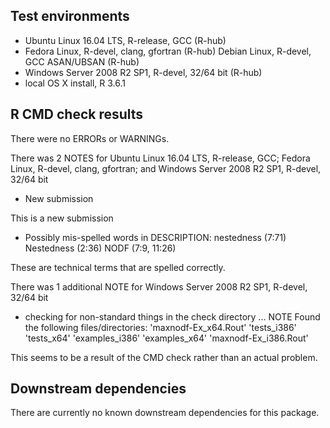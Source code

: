 ## Test environments
* Ubuntu Linux 16.04 LTS, R-release, GCC (R-hub)
* Fedora Linux, R-devel, clang, gfortran (R-hub)
Debian Linux, R-devel, GCC ASAN/UBSAN (R-hub)
* Windows Server 2008 R2 SP1, R-devel, 32/64 bit (R-hub)
* local OS X install, R 3.6.1

## R CMD check results
There were no ERRORs or WARNINGs.

There was 2 NOTES for Ubuntu Linux 16.04 LTS, R-release, GCC; Fedora Linux, R-devel, clang, gfortran; and Windows Server 2008 R2 SP1, R-devel, 32/64 bit
  
  * New submission
  
This is a new submission
  
  * Possibly mis-spelled words in DESCRIPTION:
  nestedness (7:71)
  Nestedness (2:36)
  NODF (7:9, 11:26)

These are technical terms that are spelled correctly.

There was 1 additional NOTE for Windows Server 2008 R2 SP1, R-devel, 32/64 bit

  * checking for non-standard things in the check directory ... NOTE
Found the following files/directories:
  'maxnodf-Ex_x64.Rout' 'tests_i386' 'tests_x64'
  'examples_i386' 'examples_x64' 'maxnodf-Ex_i386.Rout'

This seems to be a result of the CMD check rather than an actual problem.

## Downstream dependencies
There are currently no known downstream dependencies for this package.
